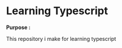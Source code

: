 <h1>Learning Typescript</h1>

<b> Purpose : </b>
 <p>
  This repository i make for learning typescript
 </p>
